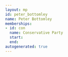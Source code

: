 ```yaml
---
layout: mp
id: peter_bottomley
name: Peter Bottomley
memberships:
- id: con
  name: Conservative Party
  start: 
  end: 
autogenerated: true
---
```


